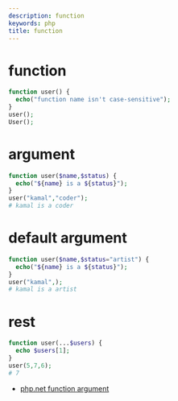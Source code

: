 ```yaml
---
description: function
keywords: php
title: function
---
```


# function

```php
function user() {
  echo("function name isn't case-sensitive");
}
user();
User();
```

# argument

```php
function user($name,$status) {
  echo("${name} is a ${status}");
}
user("kamal","coder");
# kamal is a coder
```

# default argument

```php
function user($name,$status="artist") {
  echo("${name} is a ${status}");
}
user("kamal",);
# kamal is a artist
```

# rest

```php
function user(...$users) {
  echo $users[1];
}
user(5,7,6);
# 7
```

* [php.net function argument](http://us1.php.net/manual/en/functions.arguments.php)
